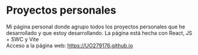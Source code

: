 # Proyectos personales

Mi página personal donde agrupo todos los proyectos personales que he desarrollado y que estoy desarrollando.
La página está hecha con React, JS + SWC y Vite<br/>
Acceso a la página web: https://UO279176.github.io